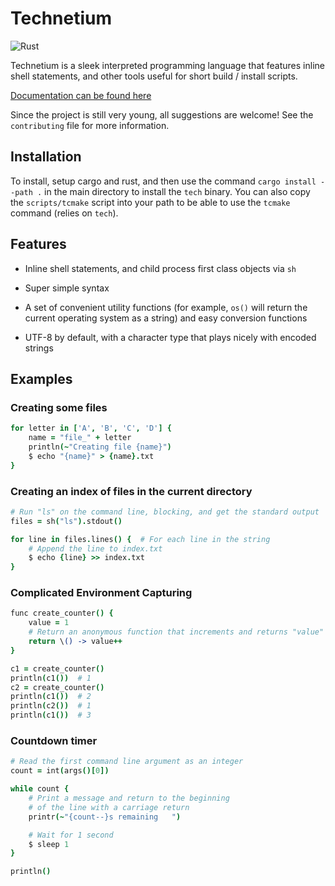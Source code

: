 # Technetium

![Rust](https://github.com/Torrencem/technetium/workflows/Rust/badge.svg?event=push)

Technetium is a sleek interpreted programming language that features inline shell statements, and other tools useful for short build / install scripts.

[Documentation can be found here](https://matthewtorrence.com/technetium/)

Since the project is still very young, all suggestions are welcome! See the ``contributing`` file for more information.

## Installation

To install, setup cargo and rust, and then use the command ``cargo install --path .`` in the main directory to install the ``tech`` binary. You can also copy the ``scripts/tcmake`` script into your path to be able to use the ``tcmake`` command (relies on ``tech``).

## Features

* Inline shell statements, and child process first class objects via `sh`

* Super simple syntax

* A set of convenient utility functions (for example, `os()` will return the current operating system as a string) and easy conversion functions

* UTF-8 by default, with a character type that plays nicely with encoded strings

## Examples

### Creating some files

```coffeescript
for letter in ['A', 'B', 'C', 'D'] {
	name = "file_" + letter
	println(~"Creating file {name}")
	$ echo "{name}" > {name}.txt
}
```

### Creating an index of files in the current directory

```coffeescript
# Run "ls" on the command line, blocking, and get the standard output
files = sh("ls").stdout()

for line in files.lines() {  # For each line in the string
	# Append the line to index.txt
	$ echo {line} >> index.txt
}

```

### Complicated Environment Capturing

```coffeescript
func create_counter() {
    value = 1
    # Return an anonymous function that increments and returns "value"
    return \() -> value++
}

c1 = create_counter()
println(c1())  # 1
c2 = create_counter()
println(c1())  # 2
println(c2())  # 1
println(c1())  # 3
```

### Countdown timer

```coffeescript
# Read the first command line argument as an integer
count = int(args()[0])

while count {
    # Print a message and return to the beginning
    # of the line with a carriage return
    printr(~"{count--}s remaining   ")

    # Wait for 1 second
    $ sleep 1
}

println()
```
